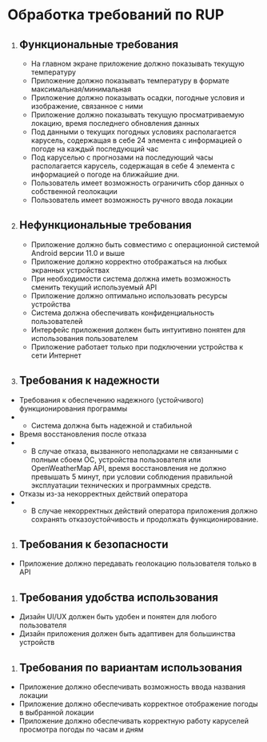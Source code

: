 ﻿# <a name="_toc151050930"></a>**Обработка требований по RUP**
1. ## <a name="_toc151050931"></a>**Функциональные требования**
   - На главном экране приложение должно показывать текущую температуру 
   - Приложение должно показывать температуру в формате максимальная/минимальная 
   - Приложение должно показывать осадки, погодные условия и изображение, связанное с ними
   - Приложение должно показывать текущую просматриваемую локацию, время последнего обновления данных
   - Под данными о текущих погодных условиях располагается карусель, содержащая в себе 24 элемента с информацией о погоде на каждый последующий час
   - Под каруселью с прогнозами на последующий часы располагается карусель, содержащая в себе 4 элемента с информацией о погоде на ближайшие дни. 
   - Пользователь имеет возможность ограничить сбор данных о собственной геолокации
   - Пользователь имеет возможность ручного ввода локации

1. ## <a name="_toc151050932"></a>**Нефункциональные требования**
   - Приложение должно быть совместимо с операционной системой Android версии 11.0 и выше
   - Приложение должно корректно отображаться на любых экранных устройствах
   - При необходимости система должна иметь возможность сменить текущий используемый API 
   - Приложение должно оптимально использовать ресурсы устройства
   - Система должна обеспечивать конфиденциальность пользователей 
   - Интерфейс приложения должен быть интуитивно понятен для использования пользователем
   - Приложение работает только при подключении устройства к сети Интернет
1. ## <a name="_toc151050933"></a>**Требования к надежности**
- Требования к обеспечению надежного (устойчивого) функционирования программы
- - Система должна быть надежной и стабильной
- Время восстановления после отказа
- - В случае отказа, вызванного неполадками не связанными с полным сбоем ОС, устройства пользователя или OpenWeatherMap API, время восстановления не должно превышать 5 минут, при условии соблюдения правильной эксплуатации технических и программных средств.
- Отказы из-за некорректных действий оператора
- - В случае некорректных действий оператора приложения должно сохранять отказоустойчивость и продолжать функционирование.
1. ## <a name="_toc151050934"></a>**Требования к безопасности**
- Приложение должно передавать геолокацию пользователя только в API
1. ## <a name="_toc151050935"></a>**Требования удобства использования**
- Дизайн UI/UX должен быть удобен и понятен для любого пользователя
- Дизайн приложения должен быть адаптивен для большинства устройств

1. ## <a name="_toc151050936"></a>**Требования по вариантам использования**
- Приложение должно обеспечивать возможность ввода названия локации 
- Приложение должно обеспечивать корректное отображение погоды в выбранной локации 
- Приложение должно обеспечивать корректную работу каруселей просмотра погоды по часам и дням


